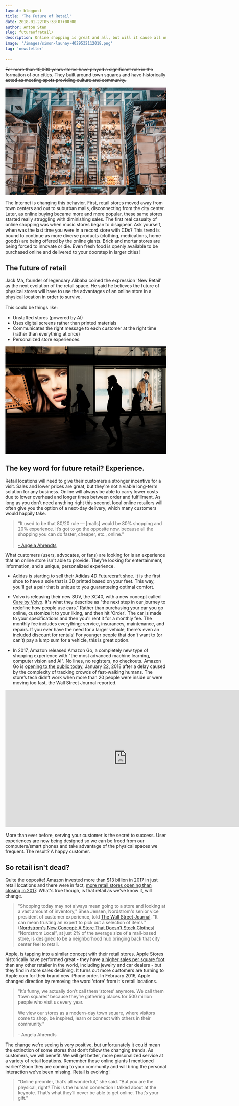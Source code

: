 ```yaml
---
layout: blogpost
title: 'The Future of Retail'
date: 2018-01-22T05:38:07+00:00
author: Anton Sten
slug: futureofretail/
description: Online shopping is great and all, but will it cause all our local stores to close? Will all of our store fronts be empty? Companies like Amazon and Apple are actually working to build in communities around the world.
image: '/images/simon-launay-4029532112018.png'
tag: 'newsletter'

---
```


~~For more than 10,000 years stores have played a significant role in the formation of our cities. They built around town squares and have historically acted as meeting spots providing culture and community.~~

![Photo by Ethan Hoover on Unsplash](/images/ethan-hoover-2351521812018.png)

The Internet is changing this behavior. First, retail stores moved away from town centers and out to suburban malls, disconnecting from the city center. Later, as online buying became more and more popular, these same stores started really struggling with diminishing sales. The first real casualty of online shopping was when music stores began to disappear. Ask yourself, when was the last time you were in a record store with CDs? This trend is bound to continue as more diverse products (clothing, medications, home goods) are being offered by the online giants. Brick and mortar stores are being forced to innovate or die. Even fresh food is openly available to be purchased online and delivered to your doorstep in larger cities!

## The future of retail

Jack Ma, founder of legendary Alibaba coined the expression 'New Retail' as the next evolution of the retail space. He said he believes the future of physical stores will have to use the advantages of an online store in a physical location in order to survive.<br /><br />
This could be things like:

- Unstaffed stores (powered by AI)
- Uses digital screens rather than printed materials
- Communicates the right message to each customer at the right time (rather than everything at once)
- Personalized store experiences.

![Photo by Simon Launay on Unsplash](/images/simon-launay-4029532112018.png)

## The key word for future retail? Experience.

Retail locations will need to give their customers a stronger incentive for a visit. Sales and lower prices are great, but they're not a viable long-term solution for any business.  Online will always be able to carry lower costs due to lower overhead and longer times between order and fulfillment. As long as you don't need anything right this second, local online retailers will often give you the option of a next-day delivery, which many customers would happily take.

>“It used to be that 80/20 rule — [malls] would be 80% shopping and 20% experience. It’s got to go the opposite now, because all the shopping you can do faster, cheaper, etc., online.”<br /><br />[- Angela Ahrendts](https://www.buzzfeed.com/nicolenguyen/meet-the-woman-who-wants-to-change-the-way-you-buy-your?utm_term=.vo2mokQ7X#.vo2mokQ7X)

What customers (users, advocates, or fans) are looking for is an experience that an online store isn't able to provide. They’re looking for entertainment, information, and a unique, personalized experience.

- Adidas is starting to sell their [Adidas 4D Futurecraft](https://www.highsnobiety.com/2017/04/10/adidas-futurecraft-4d-details/) shoe. It is the first shoe to have a sole that is 3D printed based on your feet. This way, you'll get a pair that is unique to you guaranteeing optimal comfort.

- Volvo is releasing their new SUV, the XC40, with a new concept called [Care by Volvo](https://www.volvocars.com/intl/cars/care-by-volvo). It's what they describe as "the next step in our journey to redefine how people use cars." Rather than purchasing your car you go online, customize it to your liking, and then hit 'Order'. The car is made to your specifications and then you'll rent it for a monthly fee. The monthly fee includes everything: service, insurances, maintenance, and repairs. If you ever have the need for a larger vehicle, there's even an included discount for rentals! For younger people that don't want to (or can’t) pay a lump sum for a vehicle, this is great option.

- In 2017, Amazon released Amazon Go, a completely new type of shopping experience with "the most advanced machine learning, computer vision and AI". No lines, no registers, no checkouts. Amazon Go is [opening to the public today](https://qz.com/1184978/amazon-gos-ai-powered-grocery-store-is-opening-to-the-public-in-seattle-tomorrow/?mc_cid=a72cb2c3c8&mc_eid=d3f1b01c8e), January 22, 2018 after a delay caused by the complexity of tracking crowds of fast-walking humans. The store’s tech didn’t work when more than 20 people were inside or were moving too fast, the Wall Street Journal reported.

<iframe width="760" height="428" src="https://www.youtube.com/embed/NrmMk1Myrxc" frameborder="0" allow="autoplay; encrypted-media" allowfullscreen></iframe>

More than ever before, serving your customer is the secret to success. User experiences are now being designed so we can be freed from our computers/smart phones and take advantage of the physical spaces we frequent. The result? A happy customer.

## So retail isn't dead?
Quite the opposite! Amazon invested more than $13 billion in 2017 in just retail locations and there were in fact, [more retail stores opening than closing in 2017](https://www.forbes.com/sites/richardkestenbaum/2017/09/11/there-will-be-more-retail-stores-opening-than-closing-in-2017/#3dab6313447f).
What's true though, is that retail as we've know it, will change.

>"Shopping today may not always mean going to a store and looking at a vast amount of inventory," Shea Jensen, Nordstrom's senior vice president of customer experience, told [The Wall Street Journal](https://www.wsj.com/articles/nordstrom-tries-on-a-new-look-stores-without-merchandise-1505044981). "It can mean trusting an expert to pick out a selection of items." ([Nordstrom's New Concept: A Store That Doesn't Stock Clothes](https://www.npr.org/sections/thetwo-way/2017/09/11/550119193/nordstrom-tries-out-a-new-store-that-doesn-t-stock-clothes)) “Nordstrom Local”, at just 2% of the average size of a mall-based store, is designed to be a neighborhood hub bringing back that city center feel to retail.

Apple, is tapping into a similar concept with their retail stores. Apple Stores historically have performed great - they have [a higher sales per square foot](http://www.prnewswire.com/news-releases/retails-most-profitable-square-footage-636947493.html) than any other retailer in the world, including jewelry and car dealers -  but they find in store sales declining. It turns out more customers are turning to Apple.com for their brand new iPhone order. In February 2016, Apple changed direction by removing the word 'store' from it's retail locations.

>"It’s funny, we actually don’t call them ‘stores’ anymore. We call them ‘town squares’ because they’re gathering places for 500 million people who visit us every year.<br /><br />We view our stores as a modern-day town square, where visitors come to shop, be inspired, learn or connect with others in their community."<br /><br />- Angela Ahrendts

The change we're seeing is very positive, but unfortunately it could mean the extinction of some stores that don’t follow the changing trends. As customers, we will benefit. We will get better, more personalized service at a variety of retail locations. Remember those online giants I mentioned earlier? Soon they are coming to your community and will bring the personal interaction we’ve been missing. Retail is evolving!

>“Online preorder, that’s all wonderful,” she said. “But you are the physical, right? This is the human connection I talked about at the keynote. That’s what they’ll never be able to get online. That’s your gift.”
